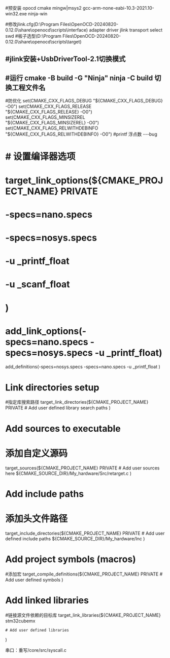 #预安装
opocd cmake mingw|msys2 gcc-arm-none-eabi-10.3-2021.10-win32.exe ninja-win

#修改jlink.cfg(D:\Program Files\OpenOCD-20240820-0.12.0\share\openocd\scripts\interface)
adapter driver jlink
transport select swd
#板子选型(D:\Program Files\OpenOCD-20240820-0.12.0\share\openocd\scripts\target)

#jlink安装+UsbDriverTool-2.1切换模式
----------------------------------------------------------
#运行
cmake -B build -G "Ninja"
ninja -C build
切换工程文件名
-----------------------------------------------------------
#防优化
set(CMAKE_CXX_FLAGS_DEBUG "${CMAKE_CXX_FLAGS_DEBUG} -O0")
set(CMAKE_CXX_FLAGS_RELEASE "${CMAKE_CXX_FLAGS_RELEASE} -O0")
set(CMAKE_CXX_FLAGS_MINSIZEREL "${CMAKE_CXX_FLAGS_MINSIZEREL} -O0")
set(CMAKE_CXX_FLAGS_RELWITHDEBINFO "${CMAKE_CXX_FLAGS_RELWITHDEBINFO} -O0")
#printf 浮点数  ---bug
# # 设置编译器选项
# target_link_options(${CMAKE_PROJECT_NAME} PRIVATE 
#     -specs=nano.specs 
#     -specs=nosys.specs 
#     -u _printf_float
#     -u _scanf_float
# )
# add_link_options(-specs=nano.specs -specs=nosys.specs -u _printf_float)
add_definitions(-specs=nosys.specs -specs=nano.specs -u _printf_float )


# Link directories setup
#指定库搜索路径
target_link_directories(${CMAKE_PROJECT_NAME} PRIVATE
    # Add user defined library search paths
)

# Add sources to executable 
# 添加自定义源码
target_sources(${CMAKE_PROJECT_NAME} PRIVATE
    # Add user sources here
    ${CMAKE_SOURCE_DIR}/My_hardware/Src/retarget.c
)

# Add include paths
# 添加头文件路径
target_include_directories(${CMAKE_PROJECT_NAME} PRIVATE
    # Add user defined include paths
    ${CMAKE_SOURCE_DIR}/My_hardware/Inc
)

# Add project symbols (macros)
#添加宏
target_compile_definitions(${CMAKE_PROJECT_NAME} PRIVATE
    # Add user defined symbols
)

# Add linked libraries
#链接源文件依赖的目标库
target_link_libraries(${CMAKE_PROJECT_NAME}
    stm32cubemx

    # Add user defined libraries
)


串口：重写/core/src/syscall.c